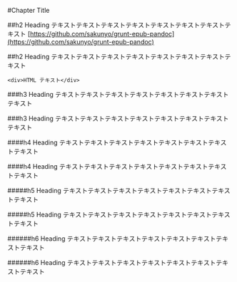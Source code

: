 #Chapter Title

##h2 Heading
テキストテキストテキストテキストテキストテキストテキストテキスト
[https://github.com/sakunyo/grunt-epub-pandoc](https://github.com/sakunyo/grunt-epub-pandoc)

##h2 Heading
テキストテキストテキストテキストテキストテキストテキストテキスト

	<div>HTML テキスト</div>


###h3 Heading
テキストテキストテキストテキストテキストテキストテキストテキスト

###h3 Heading
テキストテキストテキストテキストテキストテキストテキストテキスト

####h4 Heading
テキストテキストテキストテキストテキストテキストテキストテキスト

####h4 Heading
テキストテキストテキストテキストテキストテキストテキストテキスト

#####h5 Heading
テキストテキストテキストテキストテキストテキストテキストテキスト

#####h5 Heading
テキストテキストテキストテキストテキストテキストテキストテキスト

######h6 Heading
テキストテキストテキストテキストテキストテキストテキストテキスト

######h6 Heading
テキストテキストテキストテキストテキストテキストテキストテキスト
